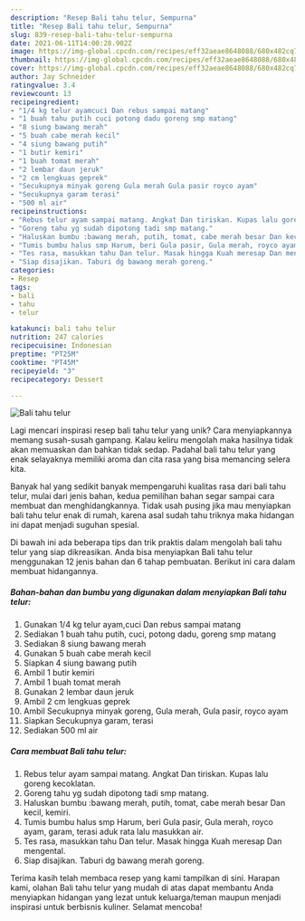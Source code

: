 ```yaml
---
description: "Resep Bali tahu telur, Sempurna"
title: "Resep Bali tahu telur, Sempurna"
slug: 839-resep-bali-tahu-telur-sempurna
date: 2021-06-11T14:00:28.902Z
image: https://img-global.cpcdn.com/recipes/eff32aeae8648088/680x482cq70/bali-tahu-telur-foto-resep-utama.jpg
thumbnail: https://img-global.cpcdn.com/recipes/eff32aeae8648088/680x482cq70/bali-tahu-telur-foto-resep-utama.jpg
cover: https://img-global.cpcdn.com/recipes/eff32aeae8648088/680x482cq70/bali-tahu-telur-foto-resep-utama.jpg
author: Jay Schneider
ratingvalue: 3.4
reviewcount: 13
recipeingredient:
- "1/4 kg telur ayamcuci Dan rebus sampai matang"
- "1 buah tahu putih cuci potong dadu goreng smp matang"
- "8 siung bawang merah"
- "5 buah cabe merah kecil"
- "4 siung bawang putih"
- "1 butir kemiri"
- "1 buah tomat merah"
- "2 lembar daun jeruk"
- "2 cm lengkuas geprek"
- "Secukupnya minyak goreng Gula merah Gula pasir royco ayam"
- "Secukupnya garam terasi"
- "500 ml air"
recipeinstructions:
- "Rebus telur ayam sampai matang. Angkat Dan tiriskan. Kupas lalu goreng kecoklatan."
- "Goreng tahu yg sudah dipotong tadi smp matang."
- "Haluskan bumbu :bawang merah, putih, tomat, cabe merah besar Dan kecil, kemiri."
- "Tumis bumbu halus smp Harum, beri Gula pasir, Gula merah, royco ayam, garam, terasi aduk rata lalu masukkan air."
- "Tes rasa, masukkan tahu Dan telur. Masak hingga Kuah meresap Dan mengental."
- "Siap disajikan. Taburi dg bawang merah goreng."
categories:
- Resep
tags:
- bali
- tahu
- telur

katakunci: bali tahu telur 
nutrition: 247 calories
recipecuisine: Indonesian
preptime: "PT25M"
cooktime: "PT45M"
recipeyield: "3"
recipecategory: Dessert

---
```



![Bali tahu telur](https://img-global.cpcdn.com/recipes/eff32aeae8648088/680x482cq70/bali-tahu-telur-foto-resep-utama.jpg)

Lagi mencari inspirasi resep bali tahu telur yang unik? Cara menyiapkannya memang susah-susah gampang. Kalau keliru mengolah maka hasilnya tidak akan memuaskan dan bahkan tidak sedap. Padahal bali tahu telur yang enak selayaknya memiliki aroma dan cita rasa yang bisa memancing selera kita.



Banyak hal yang sedikit banyak mempengaruhi kualitas rasa dari bali tahu telur, mulai dari jenis bahan, kedua pemilihan bahan segar sampai cara membuat dan menghidangkannya. Tidak usah pusing jika mau menyiapkan bali tahu telur enak di rumah, karena asal sudah tahu triknya maka hidangan ini dapat menjadi suguhan spesial.


Di bawah ini ada beberapa tips dan trik praktis dalam mengolah bali tahu telur yang siap dikreasikan. Anda bisa menyiapkan Bali tahu telur menggunakan 12 jenis bahan dan 6 tahap pembuatan. Berikut ini cara dalam membuat hidangannya.

<!--inarticleads1-->

##### Bahan-bahan dan bumbu yang digunakan dalam menyiapkan Bali tahu telur:

1. Gunakan 1/4 kg telur ayam,cuci Dan rebus sampai matang
1. Sediakan 1 buah tahu putih, cuci, potong dadu, goreng smp matang
1. Sediakan 8 siung bawang merah
1. Gunakan 5 buah cabe merah kecil
1. Siapkan 4 siung bawang putih
1. Ambil 1 butir kemiri
1. Ambil 1 buah tomat merah
1. Gunakan 2 lembar daun jeruk
1. Ambil 2 cm lengkuas geprek
1. Ambil Secukupnya minyak goreng, Gula merah, Gula pasir, royco ayam
1. Siapkan Secukupnya garam, terasi
1. Sediakan 500 ml air




<!--inarticleads2-->

##### Cara membuat Bali tahu telur:

1. Rebus telur ayam sampai matang. Angkat Dan tiriskan. Kupas lalu goreng kecoklatan.
1. Goreng tahu yg sudah dipotong tadi smp matang.
1. Haluskan bumbu :bawang merah, putih, tomat, cabe merah besar Dan kecil, kemiri.
1. Tumis bumbu halus smp Harum, beri Gula pasir, Gula merah, royco ayam, garam, terasi aduk rata lalu masukkan air.
1. Tes rasa, masukkan tahu Dan telur. Masak hingga Kuah meresap Dan mengental.
1. Siap disajikan. Taburi dg bawang merah goreng.




Terima kasih telah membaca resep yang kami tampilkan di sini. Harapan kami, olahan Bali tahu telur yang mudah di atas dapat membantu Anda menyiapkan hidangan yang lezat untuk keluarga/teman maupun menjadi inspirasi untuk berbisnis kuliner. Selamat mencoba!
